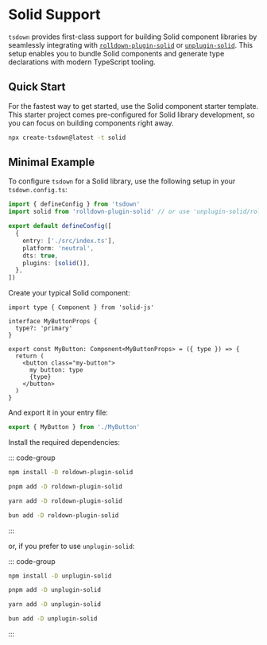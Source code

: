 # Solid Support

`tsdown` provides first-class support for building Solid component libraries by seamlessly integrating with [`rolldown-plugin-solid`](https://github.com/g-mero/rollup-plugin-inline-import) or [`unplugin-solid`](https://github.com/unplugin/unplugin-solid). This setup enables you to bundle Solid components and generate type declarations with modern TypeScript tooling.

## Quick Start

For the fastest way to get started, use the Solid component starter template. This starter project comes pre-configured for Solid library development, so you can focus on building components right away.

```bash
npx create-tsdown@latest -t solid
```

## Minimal Example

To configure `tsdown` for a Solid library, use the following setup in your `tsdown.config.ts`:

```ts [tsdown.config.ts]
import { defineConfig } from 'tsdown'
import solid from 'rolldown-plugin-solid' // or use 'unplugin-solid/rolldown'

export default defineConfig([
  {
    entry: ['./src/index.ts'],
    platform: 'neutral',
    dts: true,
    plugins: [solid()],
  },
])
```

Create your typical Solid component:

```tsx [MyButton.tsx]
import type { Component } from 'solid-js'

interface MyButtonProps {
  type?: 'primary'
}

export const MyButton: Component<MyButtonProps> = ({ type }) => {
  return (
    <button class="my-button">
      my button: type
      {type}
    </button>
  )
}
```

And export it in your entry file:

```ts [index.ts]
export { MyButton } from './MyButton'
```

Install the required dependencies:

::: code-group

```sh [npm]
npm install -D roldown-plugin-solid
```

```sh [pnpm]
pnpm add -D roldown-plugin-solid
```

```sh [yarn]
yarn add -D roldown-plugin-solid
```

```sh [bun]
bun add -D roldown-plugin-solid
```

:::

or, if you prefer to use `unplugin-solid`:

::: code-group

```sh [npm]
npm install -D unplugin-solid
```

```sh [pnpm]
pnpm add -D unplugin-solid
```

```sh [yarn]
yarn add -D unplugin-solid
```

```sh [bun]
bun add -D unplugin-solid
```

:::
